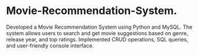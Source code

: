 # Movie-Recommendation-System.
Developed a Movie Recommendation System using Python and MySQL. The system allows users to search and get movie suggestions based on genre, release year, and top ratings. Implemented CRUD operations, SQL queries, and user-friendly console interface.
